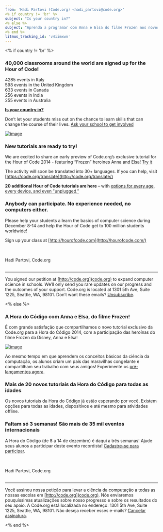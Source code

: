 ```yaml
---
from: 'Hadi Partovi (Code.org) <hadi_partovi@code.org>'
<% if country != 'br' %>
subject: "Is your country in?"
<% else %>
subject: "Aprenda a programar com Anna e Elsa do filme Frozen nos novos tutoriais da Hora do Código"
<% end %>
litmus_tracking_id: 'v4iimxwn'
---
```

<% if country != 'br' %>

### 40,000 classrooms around the world are signed up for the Hour of Code!

4285 events in Italy<br/>
598 events in the United Kingdom<br/>
633 events in Canada<br/>
256 events in India<br/>
255 events in Australia<br/>

**[Is your country in?](http://hourofcode.com/events)**

Don’t let your students miss out on the chance to learn skills that can change the course of their lives. [Ask your school to get involved](http://hourofcode.com/)

[![image](https://code.org/images/fit-550/event-map.jpg)](http://hourofcode.com/)

### New tutorials are ready to try!

We are excited to share an early preview of Code.org’s exclusive tutorial for the Hour of Code 2014 - featuring “Frozen” heroines Anna and Elsa! [Try it](https://code.org/frozen/)

The activity will soon be translated into 30+ languages. If you can help, visit [https://code.org/translate](http://code.org/translate/)

**20 additional Hour of Code tutorials are here** – with [options for every age, every device, and even "unplugged."](https://code.org/learn/)

### Anybody can participate. No experience needed, no computers either.

Please help your students a learn the basics of computer science during December 8-14 and help the Hour of Code get to 100 million students worldwide!

Sign up your class at [http://hourofcode.com](http://hourofcode.com/)

<br/>
<br/>
Hadi Partovi, Code.org
<br/>
<br/>
<hr/>

You signed our petition at [http://code.org](code.org) to expand computer science in schools. We’ll only send you rare updates on our progress and the outcomes of your support. Code.org is located at 1301 5th Ave, Suite 1225, Seattle, WA, 98101. Don’t want these emails? [Unsubscribe](<%= unsubscribe_link %>).

<% else %>

### A Hora do Código com Anna e Elsa, do filme Frozen!
É com grande satisfação que compartilhamos o novo tutorial exclusivo da Code.org para a Hora do Código 2014, com a participação das heroínas do filme Frozen da Disney, Anna e Elsa!

[![image](https://code.org/images/fit-550/event-map.jpg)](http://hourofcode.com/br)

Ao mesmo tempo em que aprendem os conceitos básicos da ciência da computação, os alunos criam um país das maravilhas congelante e compartilham seu trabalho com seus amigos! Experimente os [pré-lançamentos agora](https://code.org/frozen/).

### Mais de 20 novos tutoriais da Hora do Código para todas as idades 
Os novos tutoriais da Hora do Código já estão esperando por você. Existem opções para todas as idades, dispositivos e até mesmo para atividades offline. 

### Faltam só 3 semanas! São mais de 35 mil eventos internacionais
A Hora do Código (de 8 a 14 de dezembro) é daqui a três semanas! Ajude seus alunos a participar deste evento recordista! [Cadastre-se para participar](http://hourofcode.com/br).

<br/>
<br/>
Hadi Partovi, Code.org
<br/>
<br/>
<hr/>

Você assinou nossa petição para levar a ciência da computação a todas as nossas escolas em [http://code.org](code.org). Nós enviaremos pouquíssimas atualizações sobre nosso progresso e sobre os resultados do seu apoio. A Code.org está localizada no endereço: 1301 5th Ave, Suite 1225, Seattle, WA, 98101. Não deseja receber esses e-mails? [Cancelar assinatura](<%= unsubscribe_link %>).

<% end %>

